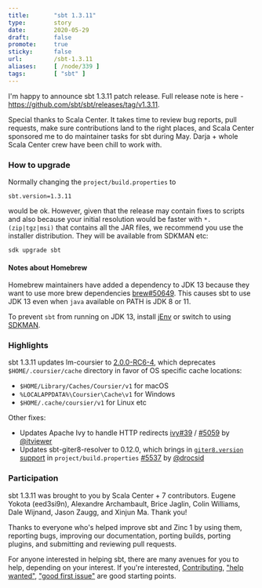 ```yaml
---
title:       "sbt 1.3.11"
type:        story
date:        2020-05-29
draft:       false
promote:     true
sticky:      false
url:         /sbt-1.3.11
aliases:     [ /node/339 ]
tags:        [ "sbt" ]
---
```


[ivy39]: https://github.com/sbt/ivy/pull/39
  [5059]: https://github.com/sbt/sbt/issues/5059
  [5512]: https://github.com/sbt/sbt/pull/5512
  [5497]: https://github.com/sbt/sbt/issues/5497
  [5535]: https://github.com/sbt/sbt/pull/5535
  [5537]: https://github.com/sbt/sbt/pull/5537
  [5540]: https://github.com/sbt/sbt/pull/5540
  [5563]: https://github.com/sbt/sbt/pull/5563
  [5580]: https://github.com/sbt/sbt/pull/5580
  [launcher75]: https://github.com/sbt/launcher/pull/75
  [@itviewer]: https://github.com/itviewer
  [@eed3si9n]: https://github.com/eed3si9n
  [@retronym]: https://github.com/retronym
  [@drocsid]: https://github.com/drocsid
  [@bjaglin]: https://github.com/bjaglin
  [@dwijnand]: https://github.com/dwijnand

I'm happy to announce sbt 1.3.11 patch release. Full release note is here - https://github.com/sbt/sbt/releases/tag/v1.3.11.

Special thanks to Scala Center. It takes time to review bug reports, pull requests, make sure contributions land to the right places, and Scala Center sponsored me to do maintainer tasks for sbt during May. Darja + whole Scala Center crew have been chill to work with.

### How to upgrade

Normally changing the `project/build.properties` to

```
sbt.version=1.3.11
```

would be ok. However, given that the release may contain fixes to scripts and also because your initial resolution would be faster with `*.(zip|tgz|msi)` that contains all the JAR files, we recommend you use the installer distribution. They will be available from SDKMAN etc:

```
sdk upgrade sbt
```

#### Notes about Homebrew

Homebrew maintainers have added a dependency to JDK 13 because they want to use more brew dependencies [brew#50649](https://github.com/Homebrew/homebrew-core/issues/50649). This causes sbt to use JDK 13 even when `java` available on PATH is JDK 8 or 11.

To prevent `sbt` from running on JDK 13, install [jEnv](https://www.jenv.be/) or switch to using [SDKMAN](https://sdkman.io/).

### Highlights

sbt 1.3.11 updates lm-coursier to [2.0.0-RC6-4](https://github.com/coursier/sbt-coursier/releases/tag/v2.0.0-RC6-4), which deprecates `$HOME/.coursier/cache` directory in favor of OS specific cache locations:

- `$HOME/Library/Caches/Coursier/v1` for macOS
- `%LOCALAPPDATA%\Coursier\Cache\v1` for Windows
- `$HOME/.cache/coursier/v1` for Linux etc

Other fixes:

- Updates Apache Ivy to handle HTTP redirects [ivy#39][ivy39] / [#5059][5059] by [@itviewer][@itviewer]
- Updates sbt-giter8-resolver to 0.12.0, which brings in [`giter8.version` support](http://eed3si9n.com/giter8-0.12.0) in `project/build.properties` [#5537][5537] by [@drocsid][@drocsid]

### Participation

sbt 1.3.11 was brought to you by Scala Center + 7 contributors. Eugene Yokota (eed3si9n), Alexandre Archambault, Brice Jaglin, Colin Williams, Dale Wijnand, Jason Zaugg, and Xinjun Ma. Thank you!

Thanks to everyone who's helped improve sbt and Zinc 1 by using them, reporting bugs, improving our documentation, porting builds, porting plugins, and submitting and reviewing pull requests.

For anyone interested in helping sbt, there are many avenues for you to help, depending on your interest. If you're interested, [Contributing](https://github.com/sbt/sbt/blob/develop/CONTRIBUTING.md), ["help wanted"](https://github.com/sbt/sbt/issues?q=is%3Aissue+is%3Aopen+label%3A%22help+wanted%22), ["good first issue"](https://github.com/sbt/sbt/issues?q=is%3Aissue+is%3Aopen+label%3A%22good+first+issue%22) are good starting points.